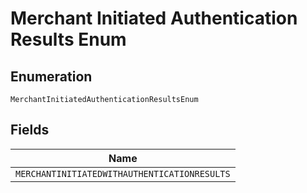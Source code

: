
# Merchant Initiated Authentication Results Enum

## Enumeration

`MerchantInitiatedAuthenticationResultsEnum`

## Fields

| Name |
|  --- |
| `MERCHANTINITIATEDWITHAUTHENTICATIONRESULTS` |

